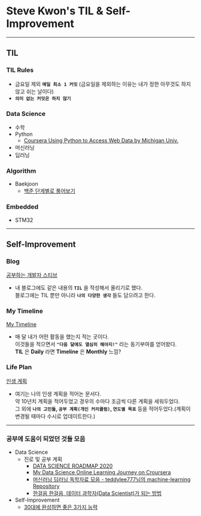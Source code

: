 # Steve Kwon's TIL & Self-Improvement
* * *
## TIL
### TIL Rules
- 금요일 제외 __`매일 최소 1 커밋`__ (금요일을 제외하는 이유는 내가 정한 아무것도 하지않고 쉬는 날이다)
- __`의미 없는 커밋은 하지 않기`__  

### Data Science
- 수학
- Python
  - [Coursera Using Python to Access Web Data by Michigan Univ.](https://github.com/stevekwon211/TIL/tree/main/Data%20Science/Python/Coursera%20-%20Using%20Python%20to%20Access%20Web%20Data%20by%20Michigan%20Univ)
- 머신러닝
- 딥러닝  

### Algorithm
- Baekjoon
  - [백준 단게별로 풀어보기](https://github.com/stevekwon211/TIL/tree/main/Algorithm/BAEKJOON)

### Embedded
- STM32
* * *
## Self-Improvement
### Blog
[공부하는 개발자 스티브](https://stevekwon211.github.io/#/)
- 내 블로그에도 같은 내용의 __`TIL`__ 을 작성해서 올리기로 했다.  
블로그에는 TIL 뿐만 아니라 __`나의 다양한 생각`__ 들도 담으려고 한다.   

### My Timeline
[My Timeline](https://docs.google.com/document/d/1NO2tOIyM3Te0YAXVEz0HDkK84MUK2BydWHt7mmn4tQ4/edit?usp=sharing)
- 매 달 내가 어떤 활동을 했는지 적는 곳이다.  
이것들을 적으면서 __`"다음 달에도 열심히 해야지!"`__ 라는 동기부여를 얻어왔다.  
__TIL__ 은 __Daily__ 라면 __Timeline__ 은 __Monthly__ 느낌?   

### Life Plan
[인생 계획](https://docs.google.com/document/d/1t06B-ZySe4J6CpsW-YZQZcgSpIvNjFLVGIANudXL2Yc/edit?usp=sharing)
- 여기는 나의 인생 계획을 적어논 문서다.  
약 10년치 계획을 적어두었고 경우의 수마다 조금씩 다른 계획을 세워두었다.  
그 외에 __`나의 고민들`, `공부 계획(개인 커리큘럼)`, `연도별 목표`__ 등을 적어두었다.(계획이 변경될 때마다 수시로 업데이트한다.)   
* * *
### 공부에 도움이 되었던 것들 모음
- Data Science
  - 진로 및 공부 계획
    - [DATA SCIENCE ROADMAP 2020](https://medium.com/@ArtisOne/data-science-roadmap-2020-b256fb948404)
    - [My Data Science Online Learning Journey on Croursera](https://www.kdnuggets.com/2020/11/data-science-online-learning-journey-coursera.html)
    - [머신러닝 딥러닝 독학자료 모음 - teddylee777님의 machine-learning Repository](https://github.com/teddylee777/machine-learning) 
    - [한걸음 한걸음, 데이터 과학자(Data Scientist)가 되는 방법](https://theorydb.github.io/dev/2020/04/12/dev-competition-how-to-become-data-scientist/)
- Self-Improvement
  - [30대에 완성하면 좋은 3가지 능력](https://brunch.co.kr/@dryjshin/372)
